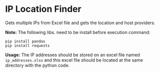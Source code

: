 # IP Location Finder

Gets multiple IPs from Excel file and gets the location and host providers.

__Note:__ The following libs. need to be install before execution command:

```
pip install pandas
pip install requests
```

__Usage:__ The IP addresses should be stored on an excel file named ```ip_addresses.xlsx``` and this excel file should be located at the same directory with the python code.
